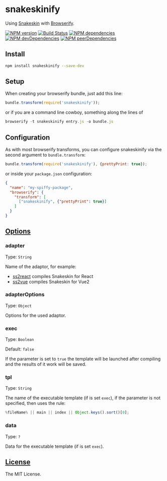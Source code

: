 snakeskinify
================

Using [Snakeskin](https://github.com/SnakeskinTpl/Snakeskin) with [Browserify](http://browserify.org).

[![NPM version](http://img.shields.io/npm/v/snakeskinify.svg?style=flat)](http://badge.fury.io/js/snakeskinify)
[![Build Status](http://img.shields.io/travis/SnakeskinTpl/snakeskinify.svg?style=flat&branch=master)](https://travis-ci.org/SnakeskinTpl/snakeskinify)
[![NPM dependencies](http://img.shields.io/david/SnakeskinTpl/snakeskinify.svg?style=flat)](https://david-dm.org/SnakeskinTpl/snakeskinify)
[![NPM devDependencies](http://img.shields.io/david/dev/SnakeskinTpl/snakeskinify.svg?style=flat)](https://david-dm.org/SnakeskinTpl/snakeskinify#info=devDependencies&view=table)
[![NPM peerDependencies](https://david-dm.org/SnakeskinTpl/snakeskinify/peer-status.svg)](https://david-dm.org/SnakeskinTpl/snakeskinify#info=peerDependencies)

## Install

```bash
npm install snakeskinify --save-dev
```

## Setup

When creating your browserify bundle, just add this line:

```js
bundle.transform(require('snakeskinify'));
```

or if you are a command line cowboy, something along the lines of

```js
browserify -t snakeskinify entry.js -o bundle.js
```

## Configuration

As with most browserify transforms, you can configure snakeskinify via the second argument to `bundle.transform`:

```js
bundle.transform(require('snakeskinify'), {prettyPrint: true});
```

or inside your `package.json` configuration:

```json
{
  "name": "my-spiffy-package",
  "browserify": {
    "transform": [
      ["snakeskinify", {"prettyPrint": true}]
    ]
  }
}
```

## [Options](http://snakeskintpl.github.io/docs/api.html#compile--opt_params)
### adapter

Type: `String`

Name of the adaptor, for example:

* [ss2react](https://github.com/SnakeskinTpl/ss2react) compiles Snakeskin for React
* [ss2vue](https://github.com/SnakeskinTpl/ss2vue) compiles Snakeskin for Vue2

### adapterOptions

Type: `Object`

Options for the used adaptor.

### exec

Type: `Boolean`

Default: `false`

If the parameter is set to `true` the template will be launched after compiling and the results of it work will be saved.

### tpl

Type: `String`

The name of the executable template (if is set `exec`), if the parameter is not specified, then uses the rule:

```js
%fileName% || main || index || Object.keys().sort()[0];
```

### data

Type: `?`

Data for the executable template (if is set `exec`).

## [License](https://github.com/SnakeskinTpl/snakeskinify/blob/master/LICENSE)

The MIT License.
